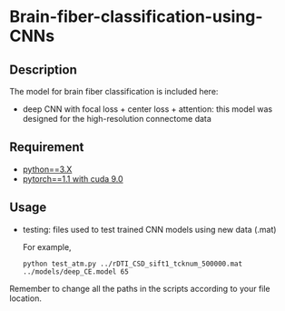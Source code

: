 # Brain-fiber-classification-using-CNNs

## Description
The model for brain fiber classification is included here:
- deep CNN with focal loss + center loss + attention:
  this model was designed for the high-resolution connectome data
 
## Requirement
- [python==3.X](https://www.anaconda.com/download/)
- [pytorch==1.1 with cuda 9.0](http://pytorch.org/)
## Usage
- testing: files used to test trained CNN models using new data (.mat)
  
  For example, 
  ```
  python test_atm.py ../rDTI_CSD_sift1_tcknum_500000.mat ../models/deep_CE.model 65
  ```
Remember to change all the paths in the scripts according to your file location.
